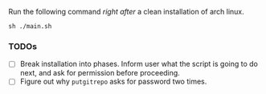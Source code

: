 Run the following command *right after* a clean installation of arch linux.

```
sh ./main.sh
```

### TODOs

+ [ ] Break installation into phases. Inform user what the script is going to
  do next, and ask for permission before proceeding.
+ [ ] Figure out why `putgitrepo` asks for password two times.
